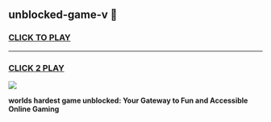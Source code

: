 
## unblocked-game-v 👋
<h3>
<a href="https://premium.freeplayer.one?title=unblocked-game-v&ref=14F">CLICK TO PLAY</a></h3>
<hr>

<h3>
<a href="https://premium.freeplayer.one?title=unblocked-game-v&ref=14F">CLICK 2 PLAY</a>
  
</h3>

<a href="https://premium.freeplayer.one?title=unblocked-game-v&ref=12F/"><img src="https://clearcache.store/games.png"></a>


**worlds hardest game unblocked: Your Gateway to Fun and Accessible Online Gaming**
